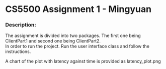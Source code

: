 # CS5500 Assignment 1 - Mingyuan

### Description:

The assignment is divided into two packages. The first one being ClientPart1 and second one being
ClientPart2.  
In order to run the project. Run the user interface class and follow the instructions.  

A chart of the plot with latency against time is provided as latency_plot.png  
